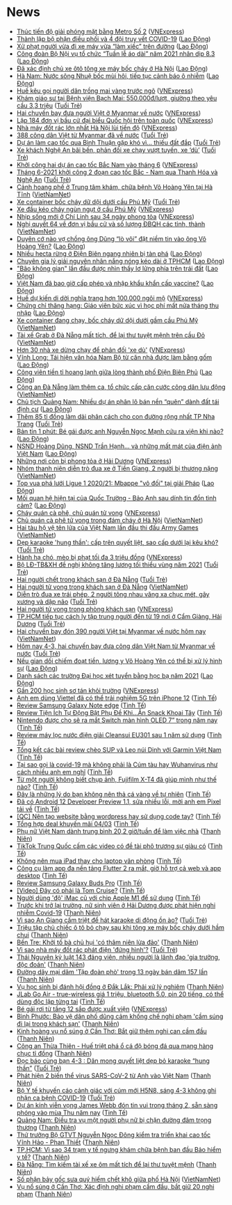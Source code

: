 # News

- [Thúc tiến độ giải phóng mặt bằng Metro Số 2](https://vnexpress.net/thuc-tien-do-giai-phong-mat-bang-metro-so-2-4243575.html) ([VNExpress](https://vnexpress.net))
- [Thành lập bộ phận điều phối và 4 đội truy vết COVID-19](https://laodong.vn/xa-hoi/thanh-lap-bo-phan-dieu-phoi-va-4-doi-truy-vet-covid-19-885789.ldo) ([Lao Động](https://laodong.vn))
- [Xử phạt người vừa đi xe máy vừa “làm xiếc” trên đường](https://laodong.vn/phap-luat/xu-phat-nguoi-vua-di-xe-may-vua-lam-xiec-tren-duong-885746.ldo) ([Lao Động](https://laodong.vn))
- [Công đoàn Bộ Nội vụ tổ chức “Tuần lễ áo dài” năm 2021 nhân dịp 8.3](https://laodong.vn/cong-doan/cong-doan-bo-noi-vu-to-chuc-tuan-le-ao-dai-nam-2021-nhan-dip-83-885783.ldo) ([Lao Động](https://laodong.vn))
- [Đã xác định chủ xe ôtô tông xe máy bốc cháy ở Hà Nội](https://laodong.vn/giao-thong/da-xac-dinh-chu-xe-oto-tong-xe-may-boc-chay-o-ha-noi-885790.ldo) ([Lao Động](https://laodong.vn))
- [Hà Nam: Nước sông Nhuệ bốc mùi hôi, tiếp tục cảnh báo ô nhiễm](https://laodong.vn/xa-hoi/ha-nam-nuoc-song-nhue-boc-mui-hoi-tiep-tuc-canh-bao-o-nhiem-885695.ldo) ([Lao Động](https://laodong.vn))
- [Huế kêu gọi người dân trồng mai vàng trước ngõ](https://vnexpress.net/hue-keu-goi-nguoi-dan-trong-mai-vang-truoc-ngo-4243586.html) ([VNExpress](https://vnexpress.net))
- [Khám giáo sư tại Bệnh viện Bạch Mai: 550.000đ/lượt, giường theo yêu cầu 3,3 triệu](https://tuoitre.vn/kham-giao-su-tai-benh-vien-bach-mai-550-000d-luot-giuong-theo-yeu-cau-3-3-trieu-2021030415314559.htm) ([Tuổi Trẻ](https://tuoitre.vn))
- [Hai chuyến bay đưa người Việt ở Myanmar về nước](https://vnexpress.net/hai-chuyen-bay-dua-nguoi-viet-o-myanmar-ve-nuoc-4243581.html) ([VNExpress](https://vnexpress.net))
- [Lập 184 đơn vị bầu cử đại biểu Quốc hội trên toàn quốc](https://vnexpress.net/lap-184-don-vi-bau-cu-dai-bieu-quoc-hoi-tren-toan-quoc-4243509.html) ([VNExpress](https://vnexpress.net))
- [Nhà máy đốt rác lớn nhất Hà Nội lùi tiến độ](https://vnexpress.net/nha-may-dot-rac-lon-nhat-ha-noi-lui-tien-do-4243436.html) ([VNExpress](https://vnexpress.net))
- [388 công dân Việt từ Myanmar đã về nước](https://tuoitre.vn/388-cong-dan-viet-tu-myanmar-da-ve-nuoc-20210304154627866.htm) ([Tuổi Trẻ](https://tuoitre.vn))
- [Dự án làm cao tốc qua Bình Thuận gặp khó vì... thiếu đất đắp](https://tuoitre.vn/du-an-lam-cao-toc-qua-binh-thuan-gap-kho-vi-thieu-dat-dap-20210304152429616.htm) ([Tuổi Trẻ](https://tuoitre.vn))
- [Xe khách Nghệ An bãi bến, phản đối xe chạy vượt tuyến, xe ‘dù’](https://tuoitre.vn/xe-khach-nghe-an-bai-ben-phan-doi-xe-chay-vuot-tuyen-xe-du-20210304150007798.htm) ([Tuổi Trẻ](https://tuoitre.vn))
- [Khởi công hai dự án cao tốc Bắc Nam vào tháng 6](https://vnexpress.net/khoi-cong-hai-du-an-cao-toc-bac-nam-vao-thang-6-4243524.html) ([VNExpress](https://vnexpress.net))
- [Tháng 6-2021 khởi công 2 đoạn cao tốc Bắc - Nam qua Thanh Hóa và Nghệ An](https://tuoitre.vn/thang-6-2021-khoi-cong-2-doan-cao-toc-bac-nam-qua-thanh-hoa-va-nghe-an-20210304145631987.htm) ([Tuổi Trẻ](https://tuoitre.vn))
- [Cảnh hoang phế ở Trung tâm khám, chữa bệnh Võ Hoàng Yên tại Hà Tĩnh](http://vietnamnet.vn/vn/thoi-su/canh-hoang-phe-o-trung-tam-kham-chua-benh-vo-hoang-yen-tai-ha-tinh-717206.html) ([VietNamNet](https://vietnamnet.vn))
- [Xe container bốc cháy dữ dội dưới cầu Phú Mỹ](https://tuoitre.vn/xe-container-boc-chay-du-doi-duoi-cau-phu-my-20210304145155508.htm) ([Tuổi Trẻ](https://tuoitre.vn))
- [Xe đầu kéo cháy ngùn ngụt ở cầu Phú Mỹ](https://vnexpress.net/xe-dau-keo-chay-ngun-ngut-o-cau-phu-my-4243567.html) ([VNExpress](https://vnexpress.net))
- [Nhịp sống mới ở Chí Linh sau 34 ngày phong tỏa](https://vnexpress.net/nhip-song-moi-o-chi-linh-sau-34-ngay-phong-toa-4243537.html) ([VNExpress](https://vnexpress.net))
- [Nghị quyết 64 về đơn vị bầu cử và số lượng ĐBQH các tỉnh, thành](http://vietnamnet.vn/vn/tu-lieu/van-ban/nghi-quyet-64-ve-don-vi-bau-cu-va-so-luong-dbqh-cac-tinh-thanh-717222.html) ([VietNamNet](https://vietnamnet.vn))
- [Duyên cớ nào vợ chồng ông Dũng “lò vôi” đặt niềm tin vào ông Võ Hoàng Yên?](https://laodong.vn/xa-hoi/duyen-co-nao-vo-chong-ong-dung-lo-voi-dat-niem-tin-vao-ong-vo-hoang-yen-885693.ldo) ([Lao Động](https://laodong.vn))
- [Nhiều hecta rừng ở Điện Biên ngang nhiên bị tàn phá](https://laodong.vn/photo/nhieu-hecta-rung-o-dien-bien-ngang-nhien-bi-tan-pha-885672.ldo) ([Lao Động](https://laodong.vn))
- [Chuyên gia lý giải nguyên nhân nắng nóng kéo dài ở TPHCM](https://laodong.vn/video/chuyen-gia-ly-giai-nguyen-nhan-nang-nong-keo-dai-o-tphcm-885702.ldo) ([Lao Động](https://laodong.vn))
- [&quot;Bão không gian&quot; lần đầu được nhìn thấy lơ lửng phía trên trái đất](https://laodong.vn/the-gioi/bao-khong-gian-lan-dau-duoc-nhin-thay-lo-lung-phia-tren-trai-dat-885718.ldo) ([Lao Động](https://laodong.vn))
- [Việt Nam đã bao giờ cấp phép và nhập khẩu khẩn cấp vaccine?](https://laodong.vn/video-thoi-su/viet-nam-da-bao-gio-cap-phep-va-nhap-khau-khan-cap-vaccine-885497.ldo) ([Lao Động](https://laodong.vn))
- [Huế dự kiến di dời nghĩa trang hơn 100.000 ngôi mộ](https://vnexpress.net/hue-du-kien-di-doi-nghia-trang-hon-100-000-ngoi-mo-4243440.html) ([VNExpress](https://vnexpress.net))
- [Chứng chỉ thăng hạng: Giáo viên bức xúc vì học phí mất nửa tháng thu nhập](https://laodong.vn/ban-doc/chung-chi-thang-hang-giao-vien-buc-xuc-vi-hoc-phi-mat-nua-thang-thu-nhap-885385.ldo) ([Lao Động](https://laodong.vn))
- [Xe container đang chạy, bốc cháy dữ dội dưới gầm cầu Phú Mỹ](http://vietnamnet.vn/vn/thoi-su/xe-container-dang-chay-boc-chay-du-doi-duoi-gam-cau-phu-my-717195.html) ([VietNamNet](https://vietnamnet.vn))
- [Tài xế Grab ở Đà Nẵng mất tích, để lại thư tuyệt mệnh trên cầu Đỏ](http://vietnamnet.vn/vn/thoi-su/tai-xe-grab-o-da-nang-mat-tich-de-lai-thu-tuyet-menh-tren-cau-do-717189.html) ([VietNamNet](https://vietnamnet.vn))
- [Hơn 30 nhà xe dừng chạy để phản đối 'xe dù'](https://vnexpress.net/hon-30-nha-xe-dung-chay-de-phan-doi-xe-du-4243393.html) ([VNExpress](https://vnexpress.net))
- [Vĩnh Long: Tái hiện văn hóa Nam Bộ từ căn nhà được làm bằng gốm](https://laodong.vn/photo/vinh-long-tai-hien-van-hoa-nam-bo-tu-can-nha-duoc-lam-bang-gom-885563.ldo) ([Lao Động](https://laodong.vn))
- [Công viên tiền tỉ hoang lạnh giữa lòng thành phố Điện Biên Phủ](https://laodong.vn/photo/cong-vien-tien-ti-hoang-lanh-giua-long-thanh-pho-dien-bien-phu-885343.ldo) ([Lao Động](https://laodong.vn))
- [Công an Đà Nẵng làm thêm ca, tổ chức cấp căn cước công dân lưu động](http://vietnamnet.vn/vn/thoi-su/cong-an-da-nang-lam-them-ca-to-chuc-cap-can-cuoc-cong-dan-luu-dong-717181.html) ([VietNamNet](https://vietnamnet.vn))
- [Chủ tịch Quảng Nam: Nhiều dự án phân lô bán nền “quên” dành đất tái định cư](https://laodong.vn/bat-dong-san/chu-tich-quang-nam-nhieu-du-an-phan-lo-ban-nen-quen-danh-dat-tai-dinh-cu-885688.ldo) ([Lao Động](https://laodong.vn))
- [Thêm 85 tỉ đồng làm dải phân cách cho con đường rộng nhất TP Nha Trang](https://tuoitre.vn/them-85-ti-dong-lam-dai-phan-cach-cho-con-duong-rong-nhat-tp-nha-trang-20210303184312707.htm) ([Tuổi Trẻ](https://tuoitre.vn))
- [Bản tin 1 phút: Bé gái được anh Nguyễn Ngọc Mạnh cứu ra viện khi nào?](https://laodong.vn/video/ban-tin-1-phut-be-gai-duoc-anh-nguyen-ngoc-manh-cuu-ra-vien-khi-nao-885692.ldo) ([Lao Động](https://laodong.vn))
- [NSND Hoàng Dũng, NSND Trần Hạnh... và những mất mát của điện ảnh Việt Nam](https://laodong.vn/van-hoa-giai-tri/nsnd-hoang-dung-nsnd-tran-hanh-va-nhung-mat-mat-cua-dien-anh-viet-nam-885679.ldo) ([Lao Động](https://laodong.vn))
- [Những nơi còn bị phong tỏa ở Hải Dương](https://vnexpress.net/nhung-noi-con-bi-phong-toa-o-hai-duong-4243308.html) ([VNExpress](https://vnexpress.net))
- [Nhóm thanh niên diễn trò đua xe ở Tiền Giang, 2 người bị thương nặng](http://vietnamnet.vn/vn/thoi-su/an-toan-giao-thong/nhom-thanh-nien-dien-tro-dua-xe-o-tien-giang-2-nguoi-bi-thuong-nang-717171.html) ([VietNamNet](https://vietnamnet.vn))
- [Top vua phá lưới Ligue 1 2020/21: Mbappe &quot;vô đối&quot; tại giải Pháp](https://laodong.vn/photo/top-vua-pha-luoi-ligue-1-202021-mbappe-vo-doi-tai-giai-phap-885636.ldo) ([Lao Động](https://laodong.vn))
- [Mối quan hệ hiện tại của Quốc Trường - Bảo Anh sau dính tin đồn tình cảm?](https://laodong.vn/photo/moi-quan-he-hien-tai-cua-quoc-truong-bao-anh-sau-dinh-tin-don-tinh-cam-885665.ldo) ([Lao Động](https://laodong.vn))
- [Cháy quán cà phê, chủ quán tử vong](https://vnexpress.net/chay-quan-ca-phe-chu-quan-tu-vong-4243427.html) ([VNExpress](https://vnexpress.net))
- [Chủ quán cà phê tử vong trong đám cháy ở Hà Nội](http://vietnamnet.vn/vn/thoi-su/chu-quan-ca-phe-tu-vong-trong-dam-chay-o-ha-noi-717165.html) ([VietNamNet](https://vietnamnet.vn))
- [Hai tàu hộ vệ tên lửa của Việt Nam lần đầu thi đấu Army Games](http://vietnamnet.vn/vn/thoi-su/chinh-tri/hai-tau-ho-ve-ten-lua-cua-viet-nam-lan-dau-thi-dau-army-games-717166.html) ([VietNamNet](https://vietnamnet.vn))
- [Dẹp karaoke 'hung thần': cấp trên quyết liệt, sao cấp dưới lại kêu khó?](https://tuoitre.vn/dep-karaoke-hung-than-cap-tren-quyet-liet-sao-cap-duoi-lai-keu-kho-20210304080353726.htm) ([Tuổi Trẻ](https://tuoitre.vn))
- [Hành hạ chó, mèo bị phạt tối đa 3 triệu đồng](https://vnexpress.net/hanh-ha-cho-meo-bi-phat-toi-da-3-trieu-dong-4243255.html) ([VNExpress](https://vnexpress.net))
- [Bộ LĐ-TB&XH đề nghị không tăng lương tối thiểu vùng năm 2021](https://tuoitre.vn/bo-ld-tbxh-de-nghi-khong-tang-luong-toi-thieu-vung-nam-2021-20210304101414934.htm) ([Tuổi Trẻ](https://tuoitre.vn))
- [Hai người chết trong khách sạn ở Đà Nẵng](https://tuoitre.vn/hai-nguoi-chet-trong-khach-san-o-da-nang-20210304110809291.htm) ([Tuổi Trẻ](https://tuoitre.vn))
- [Hai người tử vong trong khách sạn ở Đà Nẵng](http://vietnamnet.vn/vn/thoi-su/hai-nguoi-tu-vong-trong-khach-san-o-da-nang-717150.html) ([VietNamNet](https://vietnamnet.vn))
- [Diễn trò đua xe trái phép, 2 người tông nhau văng xa chục mét, gãy xương và dập não](https://tuoitre.vn/dien-tro-dua-xe-trai-phep-2-nguoi-tong-nhau-vang-xa-chuc-met-gay-xuong-va-dap-nao-20210304104637655.htm) ([Tuổi Trẻ](https://tuoitre.vn))
- [Hai người tử vong trong phòng khách sạn](https://vnexpress.net/hai-nguoi-tu-vong-trong-phong-khach-san-4243362.html) ([VNExpress](https://vnexpress.net))
- [TP.HCM tiếp tục cách ly tập trung người đến từ 19 nơi ở Cẩm Giàng, Hải Dương](https://tuoitre.vn/tp-hcm-tiep-tuc-cach-ly-tap-trung-nguoi-den-tu-19-noi-o-cam-giang-hai-duong-20210304100704872.htm) ([Tuổi Trẻ](https://tuoitre.vn))
- [Hai chuyến bay đón 390 người Việt tại Myanmar về nước hôm nay](http://vietnamnet.vn/vn/thoi-su/an-toan-giao-thong/hai-chuyen-bay-don-390-nguoi-viet-tai-myanmar-ve-nuoc-hom-nay-717109.html) ([VietNamNet](https://vietnamnet.vn))
- [Hôm nay 4-3, hai chuyến bay đưa công dân Việt Nam từ Myanmar về nước](https://tuoitre.vn/hom-nay-4-3-hai-chuyen-bay-dua-cong-dan-viet-nam-tu-myanmar-ve-nuoc-20210304094629438.htm) ([Tuổi Trẻ](https://tuoitre.vn))
- [Nếu gian dối chiếm đoạt tiền, lương y Võ Hoàng Yên có thể bị xử lý hình sự](https://laodong.vn/video-thoi-su/neu-gian-doi-chiem-doat-tien-luong-y-vo-hoang-yen-co-the-bi-xu-ly-hinh-su-885599.ldo) ([Lao Động](https://laodong.vn))
- [Danh sách các trường Đại học xét tuyển bằng học bạ năm 2021](https://laodong.vn/giao-duc/danh-sach-cac-truong-dai-hoc-xet-tuyen-bang-hoc-ba-nam-2021-885600.ldo) ([Lao Động](https://laodong.vn))
- [Gần 200 học sinh sơ tán khỏi trường](https://vnexpress.net/gan-200-hoc-sinh-so-tan-khoi-truong-4243262.html) ([VNExpress](https://vnexpress.net))
- [Anh em dùng Viettel đã có thể trải nghiệm 5G trên iPhone 12](https://tinhte.vn/thread/anh-em-dung-viettel-da-co-the-trai-nghiem-5g-tren-iphone-12.3287269/) ([Tinh Tế](https://tinhte.vn))
- [Review Samsung Galaxy Note edge](https://tinhte.vn/thread/review-samsung-galaxy-note-edge.3286515/) ([Tinh Tế](https://tinhte.vn))
- [Review Tiện Ích Tự Động Bật Phụ Đề Khi...Ăn Snack Khoai Tây](https://tinhte.vn/thread/review-tien-ich-tu-dong-bat-phu-de-khi-an-snack-khoai-tay.3286769/) ([Tinh Tế](https://tinhte.vn))
- [Nintendo được cho sẽ ra mắt Switch màn hình OLED 7” trong năm nay](https://tinhte.vn/thread/nintendo-duoc-cho-se-ra-mat-switch-man-hinh-oled-7-trong-nam-nay.3287149/) ([Tinh Tế](https://tinhte.vn))
- [Review máy lọc nước điện giải Cleansui EU301 sau 1 năm sử dụng](https://tinhte.vn/thread/review-may-loc-nuoc-dien-giai-cleansui-eu301-sau-1-nam-su-dung.3284994/) ([Tinh Tế](https://tinhte.vn))
- [Tổng kết các bài review chèo SUP và Leo núi Dinh với Garmin Việt Nam](https://tinhte.vn/thread/tong-ket-cac-bai-review-cheo-sup-va-leo-nui-dinh-voi-garmin-viet-nam.3287015/) ([Tinh Tế](https://tinhte.vn))
- [Tại sao gọi là covid-19 mà không phải là Cúm tàu hay Wuhanvirus như cách nhiều anh em nghĩ](https://tinhte.vn/thread/tai-sao-goi-la-covid-19-ma-khong-phai-la-cum-tau-hay-wuhanvirus-nhu-cach-nhieu-anh-em-nghi.3286826/) ([Tinh Tế](https://tinhte.vn))
- [Từ một người không biết chụp ảnh, Fujifilm X-T4 đã giúp mình như thế nào?](https://tinhte.vn/thread/tu-mot-nguoi-khong-biet-chup-anh-fujifilm-x-t4-da-giup-minh-nhu-the-nao.3286303/) ([Tinh Tế](https://tinhte.vn))
- [Đây là những lý do bạn không nên thả cá vàng về tự nhiên](https://tinhte.vn/thread/day-la-nhung-ly-do-ban-khong-nen-tha-ca-vang-ve-tu-nhien.3286345/) ([Tinh Tế](https://tinhte.vn))
- [Đã có Android 12 Developer Preview 1.1, sửa nhiều lỗi, mời anh em Pixel tải về](https://tinhte.vn/thread/da-co-android-12-developer-preview-1-1-sua-nhieu-loi-moi-anh-em-pixel-tai-ve.3287342/) ([Tinh Tế](https://tinhte.vn))
- [[QC] Nên tạo website bằng wordpress hay sử dụng code tay?](https://tinhte.vn/thread/qc-nen-tao-website-bang-wordpress-hay-su-dung-code-tay.3287138/) ([Tinh Tế](https://tinhte.vn))
- [Tổng hợp deal khuyến mãi 04/03](https://tinhte.vn/thread/tong-hop-deal-khuyen-mai-04-03.3287274/) ([Tinh Tế](https://tinhte.vn))
- [Phụ nữ Việt Nam dành trung bình 20,2 giờ/tuần để làm việc nhà](https://thanhnien.vn/thoi-su/phu-nu-viet-nam-danh-trung-binh-202-giotuan-de-lam-viec-nha-1349548.html) ([Thanh Niên](https://thanhnien.vn))
- [TikTok Trung Quốc cấm các video có đề tài phô trương sự giàu có](https://tinhte.vn/thread/tiktok-trung-quoc-cam-cac-video-co-de-tai-pho-truong-su-giau-co.3287014/) ([Tinh Tế](https://tinhte.vn))
- [Không nên mua iPad thay cho laptop văn phòng](https://tinhte.vn/thread/khong-nen-mua-ipad-thay-cho-laptop-van-phong.3285102/) ([Tinh Tế](https://tinhte.vn))
- [Công cụ làm app đa nền tảng Flutter 2 ra mắt, giờ hỗ trợ cả web và app desktop](https://tinhte.vn/thread/cong-cu-lam-app-da-nen-tang-flutter-2-ra-mat-gio-ho-tro-ca-web-va-app-desktop.3287060/) ([Tinh Tế](https://tinhte.vn))
- [Review Samsung Galaxy Buds Pro](https://tinhte.vn/thread/review-samsung-galaxy-buds-pro.3287368/) ([Tinh Tế](https://tinhte.vn))
- [[Video] Đây có phải là Tom Cruise?](https://tinhte.vn/thread/video-day-co-phai-la-tom-cruise.3286753/) ([Tinh Tế](https://tinhte.vn))
- [Người dùng 'độ' iMac cũ với chip Apple M1 để sử dụng](https://tinhte.vn/thread/nguoi-dung-do-imac-cu-voi-chip-apple-m1-de-su-dung.3287081/) ([Tinh Tế](https://tinhte.vn))
- [Trước khi trở lại trường, nữ sinh viên ở Hải Dương được phát hiện nghi nhiễm Covid-19](https://thanhnien.vn/thoi-su/truoc-khi-tro-lai-truong-nu-sinh-vien-o-hai-duong-duoc-phat-hien-nghi-nhiem-covid-19-1349534.html) ([Thanh Niên](https://thanhnien.vn))
- [Vì sao An Giang cấm triệt để hát karaoke di động ồn ào?](https://tuoitre.vn/vi-sao-an-giang-cam-triet-de-hat-karaoke-di-dong-on-ao-20210304081442749.htm) ([Tuổi Trẻ](https://tuoitre.vn))
- [Triệu tập chủ chiếc ô tô bỏ chạy sau khi tông xe máy bốc cháy dưới hầm chui](https://thanhnien.vn/thoi-su/trieu-tap-chu-chiec-o-to-bo-chay-sau-khi-tong-xe-may-boc-chay-duoi-ham-chui-1349532.html) ([Thanh Niên](https://thanhnien.vn))
- [Bến Tre: Khởi tố bà chủ hụi 'có thâm niên lừa đảo'](https://thanhnien.vn/thoi-su/ben-tre-khoi-to-ba-chu-hui-co-tham-nien-lua-dao-1349505.html) ([Thanh Niên](https://thanhnien.vn))
- [Vì sao nhà máy đốt rác phát điện 'đứng hình'?](https://tuoitre.vn/vi-sao-nha-may-dot-rac-phat-dien-dung-hinh-2021030407472214.htm) ([Tuổi Trẻ](https://tuoitre.vn))
- [Thái Nguyên kỷ luật 143 đảng viên, nhiều người là lãnh đạo 'gia trưởng, độc đoán'](https://thanhnien.vn/thoi-su/thai-nguyen-ky-luat-143-dang-vien-nhieu-nguoi-la-lanh-dao-gia-truong-doc-doan-1349524.html) ([Thanh Niên](https://thanhnien.vn))
- [Đường dây mại dâm 'Tập đoàn phò' trong 13 ngày bán dâm 157 lần](https://thanhnien.vn/thoi-su/duong-day-mai-dam-tap-doan-pho-trong-13-ngay-ban-dam-157-lan-1349519.html) ([Thanh Niên](https://thanhnien.vn))
- [Vụ học sinh bị đánh hội đồng ở Đắk Lắk: Phải xử lý nghiêm](https://thanhnien.vn/thoi-su/vu-hoc-sinh-bi-danh-hoi-dong-o-dak-lak-phai-xu-ly-nghiem-1349492.html) ([Thanh Niên](https://thanhnien.vn))
- [JLab Go Air - true-wireless giá 1 triệu, bluetooth 5.0, pin 20 tiếng, có thể dùng độc lập từng tai](https://tinhte.vn/thread/jlab-go-air-true-wireless-gia-1-trieu-bluetooth-5-0-pin-20-tieng-co-the-dung-doc-lap-tung-tai.3285666/) ([Tinh Tế](https://tinhte.vn))
- [Bé gái rơi từ tầng 12 sắp được xuất viện](https://vnexpress.net/be-gai-roi-tu-tang-12-sap-duoc-xuat-vien-4243165.html) ([VNExpress](https://vnexpress.net))
- [Bình Phước: Bảo vệ dân phố dũng cảm khống chế nghi phạm 'cầm súng đi lại trong khách sạn'](https://thanhnien.vn/thoi-su/binh-phuoc-bao-ve-dan-pho-dung-cam-khong-che-nghi-pham-cam-sung-di-lai-trong-khach-san-1349453.html) ([Thanh Niên](https://thanhnien.vn))
- [Kinh hoàng vụ nổ súng ở Cần Thơ: Bắt giữ thêm nghi can cầm đầu](https://thanhnien.vn/thoi-su/kinh-hoang-vu-no-sung-o-can-tho-bat-giu-nghi-can-cam-dau-1349478.html) ([Thanh Niên](https://thanhnien.vn))
- [Công an Thừa Thiên - Huế triệt phá ổ cá độ bóng đá qua mạng hàng chục tỉ đồng](https://thanhnien.vn/thoi-su/cong-an-thua-thien-hue-triet-pha-o-ca-do-bong-da-qua-mang-hang-chuc-ti-dong-1349435.html) ([Thanh Niên](https://thanhnien.vn))
- [Đọc báo cùng bạn 4-3 : Dân mong quyết liệt dẹp bỏ karaoke “hung thần”](https://tuoitre.vn/doc-bao-cung-ban-4-3-dan-mong-quyet-liet-dep-bo-karaoke-hung-than-20210304061137198.htm) ([Tuổi Trẻ](https://tuoitre.vn))
- [Phát hiện 2 biến thể virus SARS-CoV-2 từ Anh vào Việt Nam](https://thanhnien.vn/thoi-su/phat-hien-2-bien-the-virus-sars-cov-2-tu-anh-vao-viet-nam-1349430.html) ([Thanh Niên](https://thanhnien.vn))
- [Bộ Y tế khuyến cáo cảnh giác với cúm mới H5N8, sáng 4-3 không ghi nhận ca bệnh COVID-19](https://tuoitre.vn/bo-y-te-khuyen-cao-canh-giac-voi-cum-moi-h5n8-sang-4-3-khong-ghi-nhan-ca-benh-covid-19-20210304061605681.htm) ([Tuổi Trẻ](https://tuoitre.vn))
- [Dự án kính viễn vọng James Webb đón tin vui trong tháng 2, sẵn sàng phóng vào mùa Thu năm nay](https://tinhte.vn/thread/du-an-kinh-vien-vong-james-webb-don-tin-vui-trong-thang-2-san-sang-phong-vao-mua-thu-nam-nay.3285988/) ([Tinh Tế](https://tinhte.vn))
- [Quảng Nam: Điều tra vụ một người phụ nữ bị chặn đường đâm trọng thương](https://thanhnien.vn/thoi-su/quang-nam-dieu-tra-vu-mot-nguoi-phu-nu-bi-chan-duong-dam-trong-thuong-1349451.html) ([Thanh Niên](https://thanhnien.vn))
- [Thứ trưởng Bộ GTVT Nguyễn Ngọc Đông kiểm tra triển khai cao tốc Vĩnh Hảo - Phan Thiết](https://thanhnien.vn/thoi-su/thu-truong-bo-gtvt-nguyen-ngoc-dong-kiem-tra-trien-khai-cao-toc-vinh-hao-phan-thiet-1349434.html) ([Thanh Niên](https://thanhnien.vn))
- [TP.HCM: Vì sao 34 trạm y tế ngưng khám chữa bệnh ban đầu Bảo hiểm y tế?](https://thanhnien.vn/thoi-su/tphcm-vi-sao-34-tram-y-te-ngung-kham-chua-benh-ban-dau-bao-hiem-y-te-1349447.html) ([Thanh Niên](https://thanhnien.vn))
- [Đà Nẵng: Tìm kiếm tài xế xe ôm mất tích để lại thư tuyệt mệnh](https://thanhnien.vn/thoi-su/da-nang-tim-kiem-tai-xe-xe-om-mat-tich-de-lai-thu-tuyet-menh-1349408.html) ([Thanh Niên](https://thanhnien.vn))
- [Số phận bảy gốc sưa quý hiếm chết khô giữa phố Hà Nội](http://vietnamnet.vn/vn/thoi-su/so-phan-bay-goc-sua-quy-hiem-chet-kho-giua-pho-ha-noi-717004.html) ([VietNamNet](https://vietnamnet.vn))
- [Vụ nổ súng ở Cần Thơ: Xác định nghi phạm cầm đầu, bắt giữ 20 nghi phạm](https://thanhnien.vn/thoi-su/vu-no-sung-o-can-tho-xac-dinh-nghi-pham-cam-dau-bat-giu-20-nghi-pham-1349419.html) ([Thanh Niên](https://thanhnien.vn))
